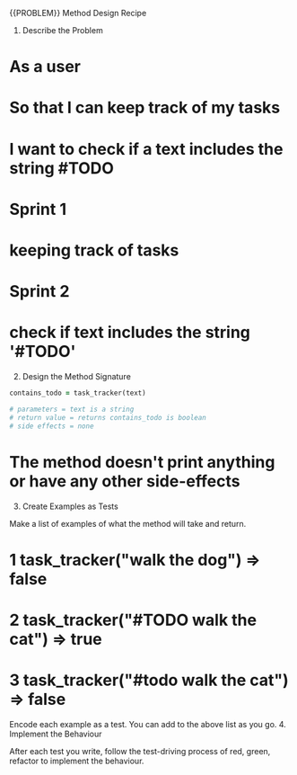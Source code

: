 {{PROBLEM}} Method Design Recipe

1. Describe the Problem

# As a user
# So that I can keep track of my tasks
# I want to check if a text includes the string #TODO

# Sprint 1
# keeping track of tasks

# Sprint 2
# check if text includes the string '#TODO'

2. Design the Method Signature

``` ruby
contains_todo = task_tracker(text)

# parameters = text is a string
# return value = returns contains_todo is boolean
# side effects = none
```
# The method doesn't print anything or have any other side-effects

3. Create Examples as Tests

Make a list of examples of what the method will take and return.

#  1 task_tracker("walk the dog") => false
# 2  task_tracker("#TODO walk the cat") => true
# 3  task_tracker("#todo walk the cat") => false


Encode each example as a test. You can add to the above list as you go.
4. Implement the Behaviour

After each test you write, follow the test-driving process of red, green, refactor to implement the behaviour.
